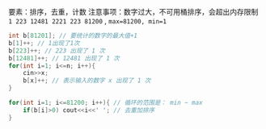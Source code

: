要素：排序，去重，计数
注意事项：数字过大，不可用桶排序，会超出内存限制
`1 223 12481 2221 223 81200` , `max=81200, min=1`
```cpp
int b[81201]; // 要统计的数字的最大值+1  
b[1]++; // 1出现了1次
b[223]++; // 223 出现了 1 次
b[12481]++; // 12481 出现了 1 次
for(int i=1; i<=n; i++){
	cin>>x;
	b[x]++; // 表示输入的数字 x 出现了 1 次
}

for(int i=1; i<=81200; i++){ // 循环的范围是： min ~ max
	if(b[i]>0) cout<<i<<' '; // 去重加排序
}
```

